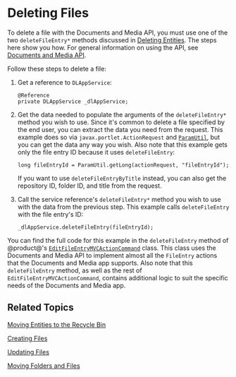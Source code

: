# Deleting Files [](id=deleting-files)

To delete a file with the Documents and Media API, you must use one of the two 
`deleteFileEntry*` methods discussed in 
[Deleting Entities](liferay.com). 
The steps here show you how. For general information on using the API, see 
[Documents and Media API](liferay.com). 

Follow these steps to delete a file: 

1.  Get a reference to `DLAppService`: 

        @Reference
        private DLAppService _dlAppService;

2.  Get the data needed to populate the arguments of the `deleteFileEntry*` 
    method you wish to use. Since it's common to delete a file specified by the 
    end user, you can extract the data you need from the request. This example 
    does so via `javax.portlet.ActionRequest` and 
    [`ParamUtil`](@platform-ref@/7.2-latest/javadocs/portal-kernel/com/liferay/portal/kernel/util/ParamUtil.html), 
    but you can get the data any way you wish. Also note that this example gets 
    only the file entry ID because it uses `deleteFileEntry`: 

        long fileEntryId = ParamUtil.getLong(actionRequest, "fileEntryId");

    If you want to use `deleteFileEntryByTitle` instead, you can also get the 
    repository ID, folder ID, and title from the request. 

3.  Call the service reference's `deleteFileEntry*` method you wish to use with 
    the data from the previous step. This example calls `deleteFileEntry` with 
    the file entry's ID: 

        _dlAppService.deleteFileEntry(fileEntryId);

You can find the full code for this example in the `deleteFileEntry` method of 
@product@'s 
[`EditFileEntryMVCActionCommand`](https://github.com/liferay/liferay-portal/blob/master/modules/apps/document-library/document-library-web/src/main/java/com/liferay/document/library/web/internal/portlet/action/EditFileEntryMVCActionCommand.java) 
class. This class uses the Documents and Media API to implement almost all the 
`FileEntry` actions that the Documents and Media app supports. Also note that 
this `deleteFileEntry` method, as well as the rest of 
`EditFileEntryMVCActionCommand`, contains additional logic to suit the specific 
needs of the Documents and Media app. 

## Related Topics [](id=related-topics)

[Moving Entities to the Recycle Bin](liferay.com)

[Creating Files](liferay.com)

[Updating Files](liferay.com)

[Moving Folders and Files](liferay.com)
